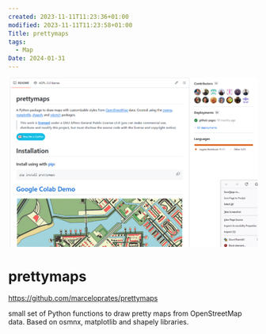 ```yaml
---
created: 2023-11-11T11:23:36+01:00
modified: 2023-11-11T11:23:58+01:00
Title: prettymaps
tags:
  - Map
Date: 2024-01-31
---
```


![](_asset/2023-11-11_prettymaps_image_1.png)


# prettymaps

https://github.com/marceloprates/prettymaps

 small set of Python functions to draw pretty maps from OpenStreetMap data. Based on osmnx, matplotlib and shapely libraries.

